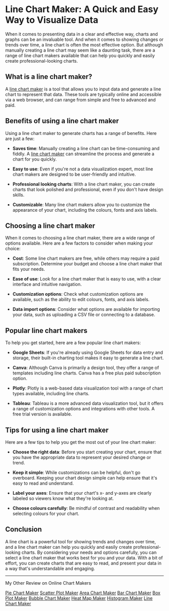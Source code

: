 # Line Chart Maker: A Quick and Easy Way to Visualize Data

When it comes to presenting data in a clear and effective way, charts and graphs can be an invaluable tool. And when it comes to showing changes or trends over time, a line chart is often the most effective option. But although manually creating a line chart may seem like a daunting task, there are a range of line chart makers available that can help you quickly and easily create professional-looking charts. 

## What is a line chart maker? 

A [line chart maker](https://chart-makers-jekyll.onrender.com/2023/05/22/line-chart-maker) is a tool that allows you to input data and generate a line chart to represent that data. These tools are typically online and accessible via a web browser, and can range from simple and free to advanced and paid. 

## Benefits of using a line chart maker 

Using a line chart maker to generate charts has a range of benefits. Here are just a few: 

- **Saves time**: Manually creating a line chart can be time-consuming and fiddly. A [line chart maker](https://docs.kanaries.net/charts/line-chart-maker) can streamline the process and generate a chart for you quickly. 

- **Easy to use**: Even if you're not a data visualization expert, most line chart makers are designed to be user-friendly and intuitive. 

- **Professional looking charts**: With a line chart maker, you can create charts that look polished and professional, even if you don't have design skills. 

- **Customizable**: Many line chart makers allow you to customize the appearance of your chart, including the colours, fonts and axis labels. 

## Choosing a line chart maker 

When it comes to choosing a line chart maker, there are a wide range of options available. Here are a few factors to consider when making your choice: 

- **Cost**: Some line chart makers are free, while others may require a paid subscription. Determine your budget and choose a line chart maker that fits your needs. 

- **Ease of use**: Look for a line chart maker that is easy to use, with a clear interface and intuitive navigation. 

- **Customization options**: Check what customization options are available, such as the ability to edit colours, fonts, and axis labels. 

- **Data import options**: Consider what options are available for importing your data, such as uploading a CSV file or connecting to a database. 

## Popular line chart makers 

To help you get started, here are a few popular line chart makers: 

- **Google Sheets**: If you're already using Google Sheets for data entry and storage, their built-in charting tool makes it easy to generate a line chart. 

- **Canva**: Although Canva is primarily a design tool, they offer a range of templates including line charts. Canva has a free plus paid subscription option. 

- **Plotly**: Plotly is a web-based data visualization tool with a range of chart types available, including line charts. 

- **Tableau**: Tableau is a more advanced data visualization tool, but it offers a range of customization options and integrations with other tools. A free trial version is available. 

## Tips for using a line chart maker 

Here are a few tips to help you get the most out of your line chart maker: 

- **Choose the right data**: Before you start creating your chart, ensure that you have the appropriate data to represent your desired change or trend. 

- **Keep it simple**: While customizations can be helpful, don't go overboard. Keeping your chart design simple can help ensure that it's easy to read and understand. 

- **Label your axes**: Ensure that your chart's x- and y-axes are clearly labeled so viewers know what they're looking at. 

- **Choose colours carefully**: Be mindful of contrast and readability when selecting colours for your chart. 

## Conclusion 

A line chart is a powerful tool for showing trends and changes over time, and a line chart maker can help you quickly and easily create professional-looking charts. By considering your needs and options carefully, you can select a line chart maker that works best for you and your data. With a bit of effort, you can create charts that are easy to read, and present your data in a way that's understandable and engaging.

---

My Other Review on Online Chart Makers

[Pie Chart Maker](https://org-ssh-2.github.io/pie-chart-maker)
[Scatter Plot Maker](https://org-ssh-2.github.io/scatter-plot-maker)
[Area Chart Maker](https://org-ssh-2.github.io/area-chart-maker)
[Bar Chart Maker](https://org-ssh-2.github.io/bar-chart-maker)
[Box Plot Maker](https://org-ssh-2.github.io/box-plot-maker)
[Bubble Chart Maker](https://org-ssh-2.github.io/bubble-chart-maker)
[Heat Map Maker](https://org-ssh-2.github.io/heatmap-maker)
[Histogram Maker](https://org-ssh-2.github.io/histogram-maker)
[Line Chart Maker](https://org-ssh-2.github.io/line-chart-maker)
